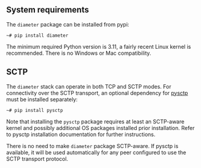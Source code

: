 
## System requirements

The `diameter` package can be installed from pypi:

```shell
~# pip install diameter
```

The minimum required Python version is 3.11, a fairly recent Linux kernel is
recommended. There is no Windows or Mac compatibility.

## SCTP

The `diameter` stack can operate in both TCP and SCTP modes. For connectivity
over the SCTP transport, an optional dependency for 
[pysctp](https://pypi.org/project/pysctp/) must be installed separately:

```shell
~# pip install pysctp
```

Note that installing the `pysctp` package requires at least an SCTP-aware kernel
and possibly additional OS packages installed prior installation. Refer to 
pysctp installation documentation for further instructions.

There is no need to make `diameter` package SCTP-aware. If pysctp is available,
it will be used automatically for any peer configured to use the SCTP 
transport protocol.